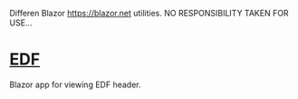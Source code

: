 
Differen Blazor https://blazor.net utilities. NO RESPONSIBILITY TAKEN FOR USE...

#  [EDF](EDF/README.md)

Blazor app for viewing EDF header.
